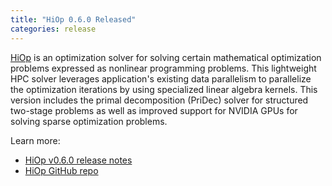 ```yaml
---
title: "HiOp 0.6.0 Released"
categories: release
---
```


[HiOp](https://github.com/LLNL/hiop) is an optimization solver for solving certain mathematical optimization problems expressed as nonlinear programming problems. This lightweight HPC solver leverages application's existing data parallelism to parallelize the optimization iterations by using specialized linear algebra kernels. This version includes the primal decomposition (PriDec) solver for structured two-stage problems as well as improved support for NVIDIA GPUs for solving sparse optimization problems.

Learn more:

- [HiOp v0.6.0 release notes](https://github.com/LLNL/hiop/releases/tag/v0.6.0)
- [HiOp GitHub repo](https://github.com/LLNL/hiop)
